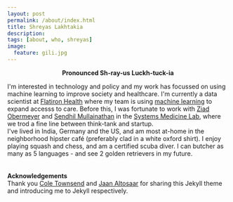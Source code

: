 ```yaml
---
layout: post
permalink: /about/index.html
title: Shreyas Lakhtakia
description: 
tags: [about, who, shreyas]
image:
  feature: gili.jpg
---
```


**<center>Pronounced Sh-ray-us Luckh-tuck-ia</center>**

I'm interested in technology and policy and my work has focussed on using machine learning to improve society and healthcare. I'm currently a data scientist at [Flatiron Health](http://www.flatiron.com/) where my team is using [machine learning](https://www.ispor.org/heor-resources/presentations-database/presentation/intl2020-3182/100099) to expand accesss to care. Before this, I was fortunate to work with [Ziad Obermeyer](http://ziadobermeyer.com/) and [Sendhil Mullainathan](https://www.chicagobooth.edu/faculty/directory/m/sendhil-mullainathan) in the [Systems Medicine Lab](http://www.labsysmed.org), where we trod a fine line between think-tank and startup.<br>
I've lived in India, Germany and the US, and am most at-home in the neighborhood hipster café (preferably clad in a white oxford shirt). I enjoy playing squash and chess, and am a certified scuba diver. I can butcher as many as 5 languages - and see 2 golden retrievers in my future. 
<br><br><br>
**Acknowledgements**<br>
Thank you [Cole Townsend](http://twnsnd.co/) and [Jaan Altosaar](https://jaan.io/about/) for sharing this Jekyll theme and introducing me to Jekyll respectively.